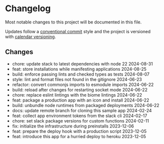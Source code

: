 # Changelog

Most notable changes to this project will be documented in this file.

Updates follow a [conventional commit][commits] style and the project is
versioned with [calendar versioning][calver].

## Changes

- chore: update stack to latest dependencies with node 22 2024-08-31
- feat: store installations while manifesting applications 2024-08-25
- build: enforce passing lints and checked types as tests 2024-08-07
- style: lint and format files not found in the gitignore 2024-06-23
- refactor: convert commonjs imports to esmodule imports 2024-06-22
- build: reload after changes for restarting socket mode 2024-06-22
- chore: replace eslint lintings with the biome lintings 2024-06-22
- feat: package a production app with an icon and install 2024-06-22
- build: unbundle node runtimes from packaged deployments 2024-06-22
- docs: update remote branch for cloning this sample app 2024-02-24
- feat: collect app environment tokens from the slack cli 2024-02-17
- chore: set slack package versions for custom functions 2024-02-11
- fix: initialize the infrastructure during preinstalls 2023-12-06
- feat: prepare the deploy hook with a production script 2023-12-05
- feat: introduce this app for a hurried deploy to heroku 2023-12-05

[calver]: https://calver.org
[commits]: https://www.conventionalcommits.org/en/v1.0.0/
